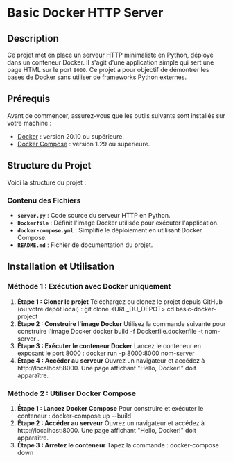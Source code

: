 # Basic Docker HTTP Server

## Description
Ce projet met en place un serveur HTTP minimaliste en Python, déployé dans un conteneur Docker. Il s'agit d'une application simple qui sert une page HTML sur le port `8000`. Ce projet a pour objectif de démontrer les bases de Docker sans utiliser de frameworks Python externes.

## Prérequis
Avant de commencer, assurez-vous que les outils suivants sont installés sur votre machine :
- [Docker](https://www.docker.com/) : version 20.10 ou supérieure.
- [Docker Compose](https://docs.docker.com/compose/) : version 1.29 ou supérieure.

## Structure du Projet
Voici la structure du projet :


### Contenu des Fichiers
- **`server.py`** : Code source du serveur HTTP en Python.
- **`Dockerfile`** : Définit l'image Docker utilisée pour exécuter l'application.
- **`docker-compose.yml`** : Simplifie le déploiement en utilisant Docker Compose.
- **`README.md`** : Fichier de documentation du projet.

## Installation et Utilisation

### Méthode 1 : Exécution avec Docker uniquement
1. **Étape 1 : Cloner le projet**
   Téléchargez ou clonez le projet depuis GitHub (ou votre dépôt local) :
   git clone <URL_DU_DEPOT>
   cd basic-docker-project
2. **Étape 2 : Construire l'image Docker**
    Utilisez la commande suivante pour construire l'image Docker
    docker build -f Dockerfile.dockerfile -t nom-server .
3. **Étape 3 : Exécuter le conteneur Docker**
    Lancez le conteneur en exposant le port 8000 :
    docker run -p 8000:8000 nom-server
4. **Étape 4 : Accéder au serveur**
    Ouvrez un navigateur et accédez à http://localhost:8000. Une page affichant "Hello, Docker!" doit apparaître.

### Méthode 2 : Utiliser Docker Compose
1. **Étape 1 : Lancez Docker Compose** 
    Pour construire et exécuter le conteneur :
    docker-compose up --build
2. **Étape 2 : Accéder au serveur**
    Ouvrez un navigateur et accédez à http://localhost:8000. Une page affichant "Hello, Docker!" doit apparaître.
3. **Étape 3 : Arretez le conteneur** 
    Tapez la commande :
    docker-compose down
